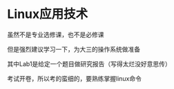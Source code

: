 # Linux应用技术

虽然不是专业选修课，也不是必修课

但是强烈建议学习一下，为大三的操作系统做准备

其中Lab1是给定一个题目做研究报告（写得太烂没好意思传）

考试开卷，所以考的蛮细的，要熟练掌握linux命令